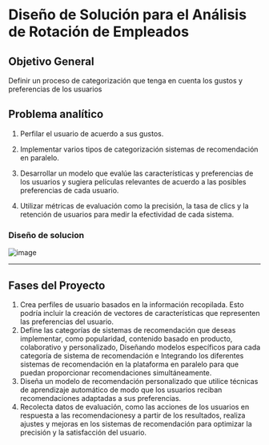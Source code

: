 


# **Diseño de Solución para el Análisis de Rotación de Empleados**

## **Objetivo General**

Definir un proceso de categorización que tenga en cuenta los gustos y preferencias de los usuarios  

## **Problema analítico**

1. Perfilar el usuario de acuerdo a sus gustos.

2. Implementar varios tipos de categorización sistemas de recomendación en paralelo. 

3. Desarrollar un modelo que evalúe las características y preferencias de los usuarios y sugiera películas relevantes de acuerdo a las posibles preferencias de cada usuario.
   
4. Utilizar métricas de evaluación como la precisión, la tasa de clics y la retención de usuarios para medir la efectividad de cada sistema.

### **Diseño de solucion**
![image](https://github.com/andresquinttero/Marketing_grupo4/assets/100113128/fc47ea98-8527-4322-903d-d2d889bb7a95)


---

## **Fases del Proyecto** # 

1. Crea perfiles de usuario basados en la información recopilada. Esto podría incluir la creación de vectores de características que representen las preferencias del usuario.
2. Define las categorías de sistemas de recomendación que deseas implementar, como popularidad, contenido basado en producto, colaborativo y personalizado, Diseñando modelos específicos para cada categoría de sistema de recomendación e Integrando los diferentes sistemas de recomendación en la plataforma en paralelo para que puedan proporcionar recomendaciones simultáneamente.
3. Diseña un modelo de recomendación personalizado que utilice técnicas de aprendizaje automático de modo que los usuarios reciban recomendaciones adaptadas a sus preferencias.
4. Recolecta datos de evaluación, como las acciones de los usuarios en respuesta a las recomendacionesy a partir de los resultados, realiza ajustes y mejoras en los sistemas de recomendación para optimizar la precisión y la satisfacción del usuario.
